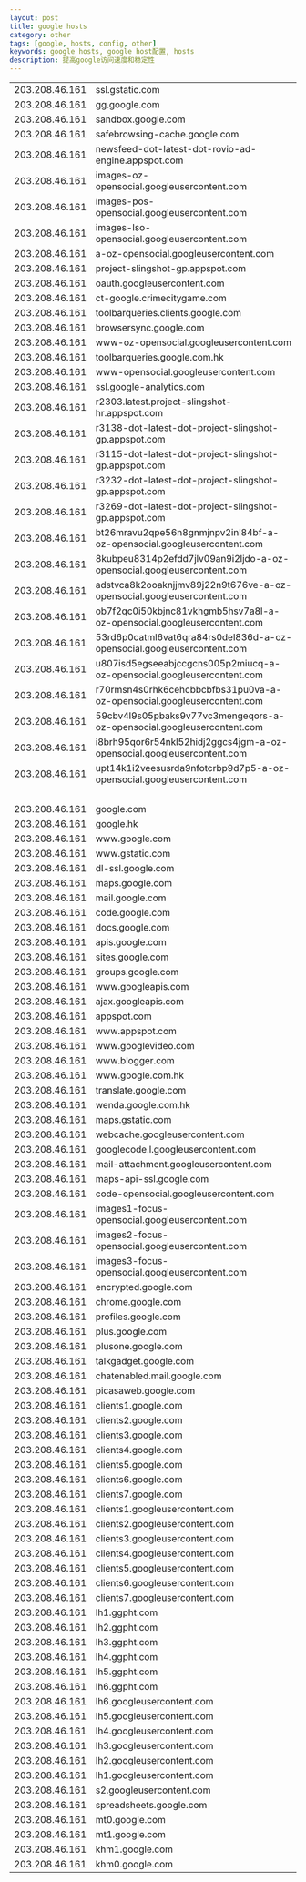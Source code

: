 ```yaml
---
layout: post
title: google hosts
category: other
tags: [google, hosts, config, other]
keywords: google hosts, google host配置, hosts
description: 提高google访问速度和稳定性
---
```


<table class="table table-bordered table-striped">
  <tr><td>203.208.46.161</td><td>ssl.gstatic.com</td></tr>
  <tr><td>203.208.46.161</td><td>gg.google.com</td></tr>
  <tr><td>203.208.46.161</td><td>sandbox.google.com</td></tr>
  <tr><td>203.208.46.161</td><td>safebrowsing-cache.google.com</td></tr>
  <tr><td>203.208.46.161</td><td>newsfeed-dot-latest-dot-rovio-ad-engine.appspot.com</td></tr>
  <tr><td>203.208.46.161</td><td>images-oz-opensocial.googleusercontent.com</td></tr>
  <tr><td>203.208.46.161</td><td>images-pos-opensocial.googleusercontent.com</td></tr>
  <tr><td>203.208.46.161</td><td>images-lso-opensocial.googleusercontent.com</td></tr>
  <tr><td>203.208.46.161</td><td>a-oz-opensocial.googleusercontent.com</td></tr>
  <tr><td>203.208.46.161</td><td>project-slingshot-gp.appspot.com</td></tr>
  <tr><td>203.208.46.161</td><td>oauth.googleusercontent.com</td></tr>
  <tr><td>203.208.46.161</td><td>ct-google.crimecitygame.com</td></tr>
  <tr><td>203.208.46.161</td><td>toolbarqueries.clients.google.com</td></tr>
  <tr><td>203.208.46.161</td><td>browsersync.google.com</td></tr>
  <tr><td>203.208.46.161</td><td>www-oz-opensocial.googleusercontent.com</td></tr>
  <tr><td>203.208.46.161</td><td>toolbarqueries.google.com.hk</td></tr>
  <tr><td>203.208.46.161</td><td>www-opensocial.googleusercontent.com</td></tr>
  <tr><td>203.208.46.161</td><td>ssl.google-analytics.com</td></tr>
  <tr><td>203.208.46.161</td><td>r2303.latest.project-slingshot-hr.appspot.com</td></tr>
  <tr><td>203.208.46.161</td><td>r3138-dot-latest-dot-project-slingshot-gp.appspot.com</td></tr>
  <tr><td>203.208.46.161</td><td>r3115-dot-latest-dot-project-slingshot-gp.appspot.com</td></tr>
  <tr><td>203.208.46.161</td><td>r3232-dot-latest-dot-project-slingshot-gp.appspot.com</td></tr>
  <tr><td>203.208.46.161</td><td>r3269-dot-latest-dot-project-slingshot-gp.appspot.com</td></tr>
  <tr><td>203.208.46.161</td><td>bt26mravu2qpe56n8gnmjnpv2inl84bf-a-oz-opensocial.googleusercontent.com</td></tr>
  <tr><td>203.208.46.161</td><td>8kubpeu8314p2efdd7jlv09an9i2ljdo-a-oz-opensocial.googleusercontent.com</td></tr>
  <tr><td>203.208.46.161</td><td>adstvca8k2ooaknjjmv89j22n9t676ve-a-oz-opensocial.googleusercontent.com</td></tr>
  <tr><td>203.208.46.161</td><td>ob7f2qc0i50kbjnc81vkhgmb5hsv7a8l-a-oz-opensocial.googleusercontent.com</td></tr>
  <tr><td>203.208.46.161</td><td>53rd6p0catml6vat6qra84rs0del836d-a-oz-opensocial.googleusercontent.com</td></tr>
  <tr><td>203.208.46.161</td><td>u807isd5egseeabjccgcns005p2miucq-a-oz-opensocial.googleusercontent.com</td></tr>
  <tr><td>203.208.46.161</td><td>r70rmsn4s0rhk6cehcbbcbfbs31pu0va-a-oz-opensocial.googleusercontent.com</td></tr>
  <tr><td>203.208.46.161</td><td>59cbv4l9s05pbaks9v77vc3mengeqors-a-oz-opensocial.googleusercontent.com</td></tr>
  <tr><td>203.208.46.161</td><td>i8brh95qor6r54nkl52hidj2ggcs4jgm-a-oz-opensocial.googleusercontent.com</td></tr>
  <tr><td>203.208.46.161</td><td>upt14k1i2veesusrda9nfotcrbp9d7p5-a-oz-opensocial.googleusercontent.com</td></tr>
  <tr><td>&nbsp;</td><td>&nbsp;</td></tr>
  <tr><td>203.208.46.161</td><td>google.com</td></tr>
  <tr><td>203.208.46.161</td><td>google.hk</td></tr>
  <tr><td>203.208.46.161</td><td>www.google.com</td></tr>
  <tr><td>203.208.46.161</td><td>www.gstatic.com</td></tr>
  <tr><td>203.208.46.161</td><td>dl-ssl.google.com</td></tr>
  <tr><td>203.208.46.161</td><td>maps.google.com</td></tr>
  <tr><td>203.208.46.161</td><td>mail.google.com</td></tr>
  <tr><td>203.208.46.161</td><td>code.google.com</td></tr>
  <tr><td>203.208.46.161</td><td>docs.google.com</td></tr>
  <tr><td>203.208.46.161</td><td>apis.google.com</td></tr>
  <tr><td>203.208.46.161</td><td>sites.google.com</td></tr>
  <tr><td>203.208.46.161</td><td>groups.google.com</td></tr>
  <tr><td>203.208.46.161</td><td>www.googleapis.com</td></tr>
  <tr><td>203.208.46.161</td><td>ajax.googleapis.com</td></tr>
  <tr><td>203.208.46.161</td><td>appspot.com</td></tr>
  <tr><td>203.208.46.161</td><td>www.appspot.com</td></tr>
  <tr><td>203.208.46.161</td><td>www.googlevideo.com</td></tr>
  <tr><td>203.208.46.161</td><td>www.blogger.com</td></tr>
  <tr><td>203.208.46.161</td><td>www.google.com.hk</td></tr>
  <tr><td>203.208.46.161</td><td>translate.google.com</td></tr>
  <tr><td>203.208.46.161</td><td>wenda.google.com.hk</td></tr>
  <tr><td>203.208.46.161</td><td>maps.gstatic.com</td></tr>
  <tr><td>203.208.46.161</td><td>webcache.googleusercontent.com</td></tr>
  <tr><td>203.208.46.161</td><td>googlecode.l.googleusercontent.com</td></tr>
  <tr><td>203.208.46.161</td><td>mail-attachment.googleusercontent.com</td></tr>
  <tr><td>203.208.46.161</td><td>maps-api-ssl.google.com</td></tr>
  <tr><td>203.208.46.161</td><td>code-opensocial.googleusercontent.com</td></tr>
  <tr><td>203.208.46.161</td><td>images1-focus-opensocial.googleusercontent.com</td></tr>
  <tr><td>203.208.46.161</td><td>images2-focus-opensocial.googleusercontent.com</td></tr>
  <tr><td>203.208.46.161</td><td>images3-focus-opensocial.googleusercontent.com</td></tr>
  <tr><td>203.208.46.161</td><td>encrypted.google.com</td></tr>
  <tr><td>203.208.46.161</td><td>chrome.google.com</td></tr>
  <tr><td>203.208.46.161</td><td>profiles.google.com</td></tr>
  <tr><td>203.208.46.161</td><td>plus.google.com</td></tr>
  <tr><td>203.208.46.161</td><td>plusone.google.com</td></tr>
  <tr><td>203.208.46.161</td><td>talkgadget.google.com</td></tr>
  <tr><td>203.208.46.161</td><td>chatenabled.mail.google.com</td></tr>
  <tr><td>203.208.46.161</td><td>picasaweb.google.com</td></tr>
  <tr><td>203.208.46.161</td><td>clients1.google.com</td></tr>
  <tr><td>203.208.46.161</td><td>clients2.google.com</td></tr>
  <tr><td>203.208.46.161</td><td>clients3.google.com</td></tr>
  <tr><td>203.208.46.161</td><td>clients4.google.com</td></tr>
  <tr><td>203.208.46.161</td><td>clients5.google.com</td></tr>
  <tr><td>203.208.46.161</td><td>clients6.google.com</td></tr>
  <tr><td>203.208.46.161</td><td>clients7.google.com</td></tr>
  <tr><td>203.208.46.161</td><td>clients1.googleusercontent.com</td></tr>
  <tr><td>203.208.46.161</td><td>clients2.googleusercontent.com</td></tr>
  <tr><td>203.208.46.161</td><td>clients3.googleusercontent.com</td></tr>
  <tr><td>203.208.46.161</td><td>clients4.googleusercontent.com</td></tr>
  <tr><td>203.208.46.161</td><td>clients5.googleusercontent.com</td></tr>
  <tr><td>203.208.46.161</td><td>clients6.googleusercontent.com</td></tr>
  <tr><td>203.208.46.161</td><td>clients7.googleusercontent.com</td></tr>
  <tr><td>203.208.46.161</td><td>lh1.ggpht.com</td></tr>
  <tr><td>203.208.46.161</td><td>lh2.ggpht.com</td></tr>
  <tr><td>203.208.46.161</td><td>lh3.ggpht.com</td></tr>
  <tr><td>203.208.46.161</td><td>lh4.ggpht.com</td></tr>
  <tr><td>203.208.46.161</td><td>lh5.ggpht.com</td></tr>
  <tr><td>203.208.46.161</td><td>lh6.ggpht.com</td></tr>
  <tr><td>203.208.46.161</td><td>lh6.googleusercontent.com</td></tr>
  <tr><td>203.208.46.161</td><td>lh5.googleusercontent.com</td></tr>
  <tr><td>203.208.46.161</td><td>lh4.googleusercontent.com</td></tr>
  <tr><td>203.208.46.161</td><td>lh3.googleusercontent.com</td></tr>
  <tr><td>203.208.46.161</td><td>lh2.googleusercontent.com</td></tr>
  <tr><td>203.208.46.161</td><td>lh1.googleusercontent.com</td></tr>
  <tr><td>203.208.46.161</td><td>s2.googleusercontent.com</td></tr>
  <tr><td>203.208.46.161</td><td>spreadsheets.google.com</td></tr>
  <tr><td>203.208.46.161</td><td>mt0.google.com</td></tr>
  <tr><td>203.208.46.161</td><td>mt1.google.com</td></tr>
  <tr><td>203.208.46.161</td><td>khm1.google.com</td></tr>
  <tr><td>203.208.46.161</td><td>khm0.google.com</td></tr>
</table>